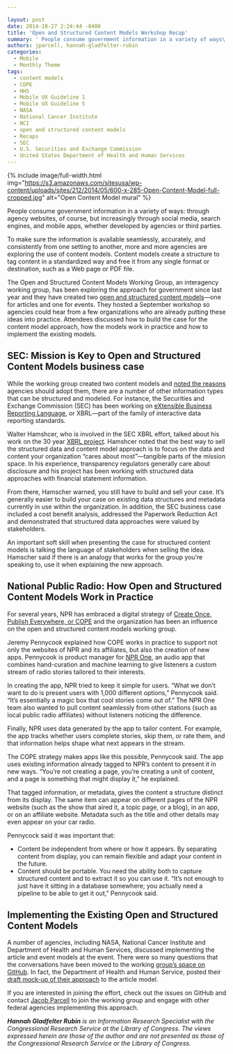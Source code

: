 ```yaml
---

layout: post
date: 2014-10-27 2:24:44 -0400
title: 'Open and Structured Content Models Workshop Recap'
summary: ' People consume government information in a variety of ways\: through agency websites, of course, but increasingly through social media, search engines, and mobile apps, whether developed by agencies or third parties. To make sure the information is available seamlessly, accurately, and consistently from one setting to another, more'
authors: jparcell, hannah-gladfelter-rubin
categories:
  - Mobile
  - Monthly Theme
tags:
  - content models
  - COPE
  - HHS
  - Mobile UX Guideline 1
  - Mobile UX Guideline 5
  - NASA
  - National Cancer Institute
  - NCI
  - open and structured content models
  - Recaps
  - SEC
  - U.S. Securities and Exchange Commission
  - United States Department of Health and Human Services
---
```



{% include image/full-width.html img="https://s3.amazonaws.com/sitesusa/wp-content/uploads/sites/212/2014/05/600-x-285-Open-Content-Model-full-cropped.jpg" alt="Open Content Model mural" %}

People consume government information in a variety of ways: through agency websites, of course, but increasingly through social media, search engines, and mobile apps, whether developed by agencies or third parties.

To make sure the information is available seamlessly, accurately, and consistently from one setting to another, more and more agencies are exploring the use of content models. Content models create a structure to tag content in a standardized way and free it from any single format or destination, such as a Web page or PDF file.

The Open and Structured Content Models Working Group, an interagency working group, has been exploring the approach for government since last year and they have created two [open and structured content models](https://www.WHATEVER/2014/05/05/government-open-and-structured-content-models-are-here/ "Government Open and Structured Content Models Are Here!")—one for articles and one for events. They hosted a September workshop so agencies could hear from a few organizations who are already putting these ideas into practice. Attendees discussed how to build the case for the content model approach, how the models work in practice and how to implement the existing models.

## SEC: Mission is Key to Open and Structured Content Models business case

While the working group created two content models and [noted the reasons](https://www.WHATEVER/2014/08/20/top-5-reasons-to-use-government-wide-open-and-structured-content-models/ "Top 5 Reasons to Use Government-wide Open and Structured Content Models") agencies should adopt them, there are a number of other information types that can be structured and modeled. For instance, the Securities and Exchange Commission (SEC) has been working on [eXtensible Business Reporting Language](http://en.wikipedia.org/wiki/XBRL), or XBRL—part of the family of interactive data reporting standards.

Walter Hamshcer, who is involved in the SEC XBRL effort, talked about his work on the 30 year [XBRL project](http://xbrl.sec.gov/). Hamshcer noted that the best way to sell the structured data and content model approach is to focus on the data and content your organization “cares about most”—tangible parts of the mission space. In his experience, transparency regulators generally care about disclosure and his project has been working with structured data approaches with financial statement information.

From there, Hamscher warned, you still have to build and sell your case. It’s generally easier to build your case on existing data structures and metadata currently in use within the organization. In addition, the SEC business case included a cost benefit analysis, addressed the Paperwork Reduction Act and demonstrated that structured data approaches were valued by stakeholders.

An important soft skill when presenting the case for structured content models is talking the language of stakeholders when selling the idea. Hamscher said if there is an analogy that works for the group you’re speaking to, use it when explaining the new approach.

## National Public Radio: How Open and Structured Content Models Work in Practice

For several years, NPR has embraced a digital strategy of [Create Once, Publish Everywhere, or COPE](http://www.programmableweb.com/news/cope-create-once-publish-everywhere/2009/10/13) and the organization has been an influence on the open and structured content models working group.

Jeremy Pennycook explained how COPE works in practice to support not only the websites of NPR and its affiliates, but also the creation of new apps. Pennycook is product manager for [NPR One](http://www.npr.org/about/products/npr-one/), an audio app that combines hand-curation and machine learning to give listeners a custom stream of radio stories tailored to their interests.

In creating the app, NPR tried to keep it simple for users. &#8220;What we don&#8217;t want to do is present users with 1,000 different options,” Pennycook said. “It&#8217;s essentially a magic box that cool stories come out of.” The NPR One team also wanted to pull content seamlessly from other stations (such as local public radio affiliates) without listeners noticing the difference.

Finally, NPR uses data generated by the app to tailor content. For example, the app tracks whether users complete stories, skip them, or rate them, and that information helps shape what next appears in the stream.

The COPE strategy makes apps like this possible, Pennycook said. The app uses existing information already tagged to NPR’s content to present it in new ways. &#8220;You&#8217;re not creating a page, you&#8217;re creating a unit of content, and a page is something that might display it,&#8221; he explained.

That tagged information, or metadata, gives the content a structure distinct from its display. The same item can appear on different pages of the NPR website (such as the show that aired it, a topic page, or a blog), in an app, or on an affiliate website. Metadata such as the title and other details may even appear on your car radio.

Pennycock said it was important that:

  * Content be independent from where or how it appears. By separating content from display, you can remain flexible and adapt your content in the future.
  * Content should be portable. You need the ability both to capture structured content and to extract it so you can use it. &#8220;It&#8217;s not enough to just have it sitting in a database somewhere; you actually need a pipeline to be able to get it out,&#8221; Pennycook said.

## Implementing the Existing Open and Structured Content Models

A number of agencies, including NASA, National Cancer Institute and Department of Health and Human Services, discussed implementing the article and event models at the event. There were so many questions that the conversations have been moved to the working [group’s space on GitHub](https://github.com/GSA/Open-And-Structured-Content-Models/issues). In fact, the Department of Health and Human Service, posted their [draft mock-up of their approach](https://github.com/GSA/Open-And-Structured-Content-Models/issues/9) to the article model.

If you are interested in joining the effort, check out the issues on GitHub and contact [Jacob Parcell](mailto:jacob.parcell@gsa.gov) to join the working group and engage with other federal agencies implementing this approach.

_**Hannah Gladfelter Rubin** is an Information Research Specialist with the Congressional Research Service at the Library of Congress. The views expressed herein are those of the author and are not presented as those of the Congressional Research Service or the Library of Congress._